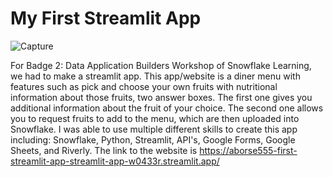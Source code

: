 # My First Streamlit App

![Capture](https://www.google.com/search?q=mom%27s+diner+logo&tbm=isch&ved=2ahUKEwjZxvfy2JX-AhWjazABHXFMArAQ2-cCegQIABAA&oq=mom%27s+diner+logo&gs_lcp=CgNpbWcQAzoFCAAQgAQ6BwgAEIoFEEM6BggAEAgQHjoECAAQHjoHCAAQGBCABFCYB1iYDGD_DWgAcAB4AIABZogBlwSSAQM0LjKYAQCgAQGqAQtnd3Mtd2l6LWltZ8ABAQ&sclient=img&ei=0fUuZJmaBqPXwbkP8ZiJgAs&bih=875&biw=1500&client=firefox-b-1-d#imgrc=aJRmY0Vb0MyaYM)

For Badge 2: Data Application Builders Workshop of Snowflake Learning, we had to make a streamlit app. 
This app/website is a diner menu with features such as pick and choose your own fruits with nutritional information about those fruits, two answer boxes. 
The first one gives you additional information about the fruit of your choice.
The second one allows you to request fruits to add to the menu, which are then uploaded into Snowflake.
I was able to use multiple different skills to create this app including: Snowflake, Python, Streamlit, API's, Google Forms, Google Sheets, and Riverly.
The link to the website is https://aborse555-first-streamlit-app-streamlit-app-w0433r.streamlit.app/ 
